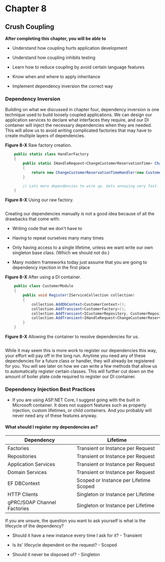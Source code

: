 # Chapter 8

## Crush Coupling

**After completing this chapter, you will be able to**

- Understand how coupling hurts application development

- Understand how coupling inhibits testing

- Learn how to reduce coupling by avoid certain language features

- Know when and where to apply inheritance

- Implement dependency inversion the correct way

<!-- Introduction -->

### Dependency Inversion

Building on what we discussed in chapter four, dependency inversion is one technique used to build loosely coupled applications. We can design our application services to declare what interfaces they require, and our DI container will inject the necessary dependencies when they are needed. This will allow us to avoid writing complicated factories that may have to create multiple layers of dependencies.

**Figure 8-X** Raw factory creation.

```csharp
    public static class HandlerFactory
    {
        public static IHandleRequest<ChangeCustomerReservationTime> ChangeCustomerReservationTimeHandler()
        {
            return new ChangeCustomerReservationTimeHandler(new CustomerRepository(new CustomerContext()), new CustomerFactory());
        }

        // Lots more dependencies to wire up. Gets annoying very fast.
    }
```

**Figure 8-X** Using our raw factory.

```csharp

```

Creating our dependencies manually is not a good idea because of all the drawbacks that come with:

- Writing code that we don't have to

- Having to repeat ourselves many many times

- Only having access to a single lifetime, unless we want write our own singleton base class. (Which we should not do.)

- Many modern frameworks today just assume that you are going to dependency injection in the first place

**Figure 8-X** After using a DI container.

```csharp
    public class CustomerModule
    {
        public void Register(IServiceCollection collection)
        {
            collection.AddDbContext<CustomerContext>();
            collection.AddTransient<CustomerFactory>();
            collection.AddTransient<ICustomerRepository, CustomerRepository>();
            collection.AddTransient<IHandleRequest<ChangeCustomerReservationTime>, ChangeCustomerReservationTimeHandler>();
        }
    }
```

**Figure 8-X** Allowing the container to resolve dependencies for us.

```csharp

```

While it may seem this is more work to register our dependencies this way, your effort will pay off in the long run. Anytime you need any of these dependencies for a future class or handler, they will already be registered for you. You will see later on how we can write a few methods that allow us to automatically register certain classes. This will further cut down on the amount of boiler plate code required to register our DI container.

### Dependency Injection Best Practices

- If you are using ASP.NET Core, I suggest going with the built in Microsoft container. It does not support features such as property injection, custom lifetimes, or child containers. And you probably will never need any of these features anyway.

#### What should I register my dependencies as?

| Dependency | Lifetime |
| ---------- | -------- |
| Factories    | Transient or Instance per Request |
| Repositories | Transient or Instance per Request |
| Application Services | Transient or Instance per Request |
| Domain Services | Transient or Instance per Request |
| EF DBContext | Scoped or Instance per Lifetime Scoped |
| HTTP Clients | Singleton or Instance per Lifetime |
| gPRC/SOAP Channel Factories | Singleton or Instance per Lifetime |

If you are unsure, the question you want to ask yourself is what is the lifecycle of the dependency?

- Should it have a new instance every time I ask for it? - Transient

- Is its' lifecycle dependent on the request? - Scoped

- Should it never be disposed of? - Singleton
